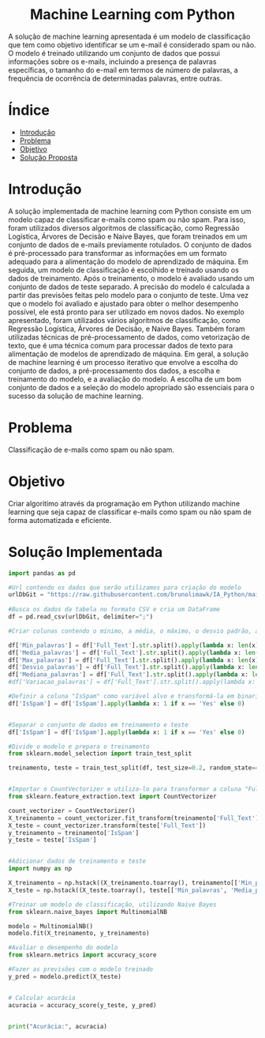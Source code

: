 
<h1 align="center"> Machine Learning com Python </h1>
A solução de machine learning apresentada é um modelo de classificação que tem como objetivo identificar se um e-mail é considerado spam ou não. O modelo é treinado utilizando um conjunto de dados que possui informações sobre os e-mails, incluindo a presença de palavras específicas, o tamanho do e-mail em termos de número de palavras, a frequência de ocorrência de determinadas palavras, entre outras.


# Índice

* [Introdução](#introdução)
* [Problema](#problema)
* [Objetivo](#objetivo)
* [Solução Proposta](#objetivo)
  
 
# Introdução

A solução implementada de machine learning com Python consiste em um modelo capaz de classificar e-mails como spam ou não spam. Para isso, foram utilizados diversos algoritmos de classificação, como Regressão Logística, Árvores de Decisão e Naive Bayes, que foram treinados em um conjunto de dados de e-mails previamente rotulados.
O conjunto de dados é pré-processado para transformar as informações em um formato adequado para a alimentação do modelo de aprendizado de máquina. Em seguida, um modelo de classificação é escolhido e treinado usando os dados de treinamento.
Após o treinamento, o modelo é avaliado usando um conjunto de dados de teste separado. A precisão do modelo é calculada a partir das previsões feitas pelo modelo para o conjunto de teste. Uma vez que o modelo foi avaliado e ajustado para obter o melhor desempenho possível, ele está pronto para ser utilizado em novos dados.
No exemplo apresentado, foram utilizados vários algoritmos de classificação, como Regressão Logística, Árvores de Decisão, e Naive Bayes. Também foram utilizadas técnicas de pré-processamento de dados, como vetorização de texto, que é uma técnica comum para processar dados de texto para alimentação de modelos de aprendizado de máquina.
Em geral, a solução de machine learning é um processo iterativo que envolve a escolha do conjunto de dados, a pré-processamento dos dados, a escolha e treinamento do modelo, e a avaliação do modelo. A escolha de um bom conjunto de dados e a seleção do modelo apropriado são essenciais para o sucesso da solução de machine learning.


# Problema

Classificação de e-mails como spam ou não spam. 


# Objetivo

Criar algoritimo através da programação em Python utilizando machine learning que seja capaz de classificar e-mails como spam ou não spam de forma automatizada e eficiente.  

# Solução Implementada

```python
import pandas as pd

#Url contendo os dados que serão utilizamos para criação do modelo
urlDbGit = "https://raw.githubusercontent.com/brunolimawk/IA_Python/main/DataBase.csv"
 
#Busca os dados da tabela no formato CSV e cria um DataFrame
df = pd.read_csv(urlDbGit, delimiter=";")

#Criar colunas contendo o mínimo, a média, o máximo, o desvio padrão, a mediana e a variação de palavras da coluna Full_Text

df['Min_palavras'] = df['Full_Text'].str.split().apply(lambda x: len(x)).min()
df['Media_palavras'] = df['Full_Text'].str.split().apply(lambda x: len(x)).mean()
df['Max_palavras'] = df['Full_Text'].str.split().apply(lambda x: len(x)).max()
df['Desvio_palavras'] = df['Full_Text'].str.split().apply(lambda x: len(x)).std()
df['Mediana_palavras'] = df['Full_Text'].str.split().apply(lambda x: len(x)).median()
#df['Variacao_palavras'] = df['Full_Text'].str.split().apply(lambda x: max(x) - min(x)) 

#Definir a coluna "IsSpam" como variável alvo e transformá-la em binarios
df['IsSpam'] = df['IsSpam'].apply(lambda x: 1 if x == 'Yes' else 0)


#Separar o conjunto de dados em treinamento e teste
df['IsSpam'] = df['IsSpam'].apply(lambda x: 1 if x == 'Yes' else 0)

#Divide o modelo e prepara o treinamento
from sklearn.model_selection import train_test_split

treinamento, teste = train_test_split(df, test_size=0.2, random_state=42)


#Importar o CountVectorizer e utiliza-lo para transformar a coluna "Full_Text" em uma matriz
from sklearn.feature_extraction.text import CountVectorizer

count_vectorizer = CountVectorizer()
X_treinamento = count_vectorizer.fit_transform(treinamento['Full_Text'])
X_teste = count_vectorizer.transform(teste['Full_Text'])
y_treinamento = treinamento['IsSpam']
y_teste = teste['IsSpam']


#Adicionar dados de treinamento e teste
import numpy as np

X_treinamento = np.hstack((X_treinamento.toarray(), treinamento[['Min_palavras', 'Media_palavras', 'Max_palavras', 'Desvio_palavras', 'Mediana_palavras']].values))
X_teste = np.hstack((X_teste.toarray(), teste[['Min_palavras', 'Media_palavras', 'Max_palavras', 'Desvio_palavras', 'Mediana_palavras']].values))

#Treinar um modelo de classificação, utilizando Naive Bayes
from sklearn.naive_bayes import MultinomialNB

modelo = MultinomialNB()
modelo.fit(X_treinamento, y_treinamento)

#Avaliar o desempenho do modelo
from sklearn.metrics import accuracy_score 

#Fazer as previsões com o modelo treinado
y_pred = modelo.predict(X_teste)


# Calcular acurácia
acuracia = accuracy_score(y_teste, y_pred)

 
print("Acurácia:", acuracia)
```



